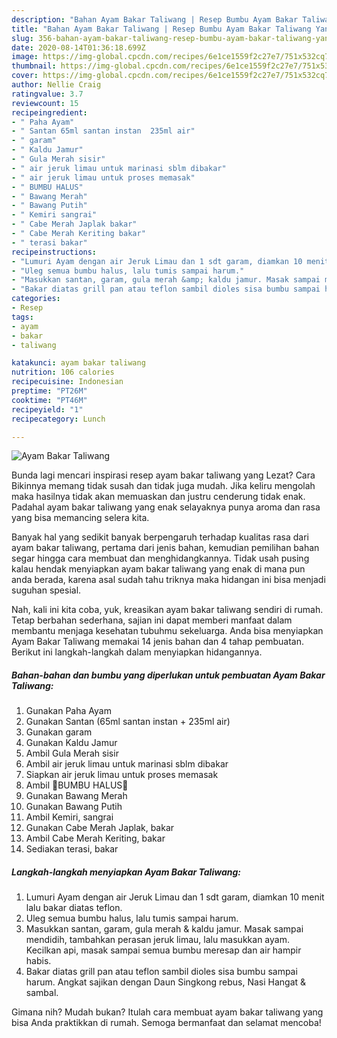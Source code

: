 ```yaml
---
description: "Bahan Ayam Bakar Taliwang | Resep Bumbu Ayam Bakar Taliwang Yang Mudah Dan Praktis"
title: "Bahan Ayam Bakar Taliwang | Resep Bumbu Ayam Bakar Taliwang Yang Mudah Dan Praktis"
slug: 356-bahan-ayam-bakar-taliwang-resep-bumbu-ayam-bakar-taliwang-yang-mudah-dan-praktis
date: 2020-08-14T01:36:18.699Z
image: https://img-global.cpcdn.com/recipes/6e1ce1559f2c27e7/751x532cq70/ayam-bakar-taliwang-foto-resep-utama.jpg
thumbnail: https://img-global.cpcdn.com/recipes/6e1ce1559f2c27e7/751x532cq70/ayam-bakar-taliwang-foto-resep-utama.jpg
cover: https://img-global.cpcdn.com/recipes/6e1ce1559f2c27e7/751x532cq70/ayam-bakar-taliwang-foto-resep-utama.jpg
author: Nellie Craig
ratingvalue: 3.7
reviewcount: 15
recipeingredient:
- " Paha Ayam"
- " Santan 65ml santan instan  235ml air"
- " garam"
- " Kaldu Jamur"
- " Gula Merah sisir"
- " air jeruk limau untuk marinasi sblm dibakar"
- " air jeruk limau untuk proses memasak"
- " BUMBU HALUS"
- " Bawang Merah"
- " Bawang Putih"
- " Kemiri sangrai"
- " Cabe Merah Japlak bakar"
- " Cabe Merah Keriting bakar"
- " terasi bakar"
recipeinstructions:
- "Lumuri Ayam dengan air Jeruk Limau dan 1 sdt garam, diamkan 10 menit lalu bakar diatas teflon."
- "Uleg semua bumbu halus, lalu tumis sampai harum."
- "Masukkan santan, garam, gula merah &amp; kaldu jamur. Masak sampai mendidih, tambahkan perasan jeruk limau, lalu masukkan ayam. Kecilkan api, masak sampai semua bumbu meresap dan air hampir habis."
- "Bakar diatas grill pan atau teflon sambil dioles sisa bumbu sampai harum. Angkat sajikan dengan Daun Singkong rebus, Nasi Hangat &amp; sambal."
categories:
- Resep
tags:
- ayam
- bakar
- taliwang

katakunci: ayam bakar taliwang 
nutrition: 106 calories
recipecuisine: Indonesian
preptime: "PT26M"
cooktime: "PT46M"
recipeyield: "1"
recipecategory: Lunch

---
```



![Ayam Bakar Taliwang](https://img-global.cpcdn.com/recipes/6e1ce1559f2c27e7/751x532cq70/ayam-bakar-taliwang-foto-resep-utama.jpg)

Bunda lagi mencari inspirasi resep ayam bakar taliwang yang Lezat? Cara Bikinnya memang tidak susah dan tidak juga mudah. Jika keliru mengolah maka hasilnya tidak akan memuaskan dan justru cenderung tidak enak. Padahal ayam bakar taliwang yang enak selayaknya punya aroma dan rasa yang bisa memancing selera kita.



Banyak hal yang sedikit banyak berpengaruh terhadap kualitas rasa dari ayam bakar taliwang, pertama dari jenis bahan, kemudian pemilihan bahan segar hingga cara membuat dan menghidangkannya. Tidak usah pusing kalau hendak menyiapkan ayam bakar taliwang yang enak di mana pun anda berada, karena asal sudah tahu triknya maka hidangan ini bisa menjadi suguhan spesial.


Nah, kali ini kita coba, yuk, kreasikan ayam bakar taliwang sendiri di rumah. Tetap berbahan sederhana, sajian ini dapat memberi manfaat dalam membantu menjaga kesehatan tubuhmu sekeluarga. Anda bisa menyiapkan Ayam Bakar Taliwang memakai 14 jenis bahan dan 4 tahap pembuatan. Berikut ini langkah-langkah dalam menyiapkan hidangannya.

<!--inarticleads1-->

##### Bahan-bahan dan bumbu yang diperlukan untuk pembuatan Ayam Bakar Taliwang:

1. Gunakan  Paha Ayam
1. Gunakan  Santan (65ml santan instan + 235ml air)
1. Gunakan  garam
1. Gunakan  Kaldu Jamur
1. Ambil  Gula Merah sisir
1. Ambil  air jeruk limau untuk marinasi sblm dibakar
1. Siapkan  air jeruk limau untuk proses memasak
1. Ambil  🌰BUMBU HALUS🌰
1. Gunakan  Bawang Merah
1. Gunakan  Bawang Putih
1. Ambil  Kemiri, sangrai
1. Gunakan  Cabe Merah Japlak, bakar
1. Ambil  Cabe Merah Keriting, bakar
1. Sediakan  terasi, bakar




<!--inarticleads2-->

##### Langkah-langkah menyiapkan Ayam Bakar Taliwang:

1. Lumuri Ayam dengan air Jeruk Limau dan 1 sdt garam, diamkan 10 menit lalu bakar diatas teflon.
1. Uleg semua bumbu halus, lalu tumis sampai harum.
1. Masukkan santan, garam, gula merah &amp; kaldu jamur. Masak sampai mendidih, tambahkan perasan jeruk limau, lalu masukkan ayam. Kecilkan api, masak sampai semua bumbu meresap dan air hampir habis.
1. Bakar diatas grill pan atau teflon sambil dioles sisa bumbu sampai harum. Angkat sajikan dengan Daun Singkong rebus, Nasi Hangat &amp; sambal.




Gimana nih? Mudah bukan? Itulah cara membuat ayam bakar taliwang yang bisa Anda praktikkan di rumah. Semoga bermanfaat dan selamat mencoba!
